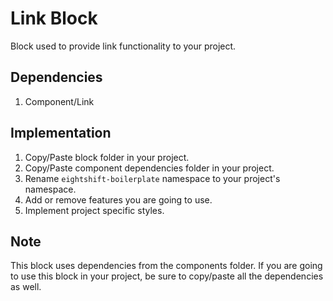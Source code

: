 # Link Block

Block used to provide link functionality to your project.

## Dependencies

1. Component/Link

## Implementation
1. Copy/Paste block folder in your project.
2. Copy/Paste component dependencies folder in your project.
3. Rename `eightshift-boilerplate` namespace to your project's namespace.
4. Add or remove features you are going to use.
5. Implement project specific styles.

## Note
This block uses dependencies from the components folder. If you are going to use this block in your project, be sure to copy/paste all the dependencies as well.
